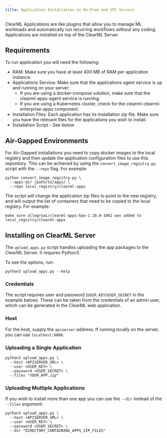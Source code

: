 ```yaml
---
title: Application Installation on On-Prem and VPC Servers
---
```


ClearML Applications are like plugins that allow you to manage ML workloads and automatically run recurring workflows 
without any coding. Applications are installed on top of the ClearML Server.

## Requirements
To run application you will need the following:
* RAM: Make sure you have at least 400 MB of RAM per application instance.
* Applications Service: Make sure that the applications agent service is up and running on your server:
  * If you are using a docker-compose solution, make sure that the clearml-apps-agent service is running.
  * If you are using a Kubernetes cluster, check for the clearml-clearml-enterprise-apps component.
* Installation Files: Each application has its installation zip file. Make sure you have the relevant files for the 
applications you wish to install.
* Installation Script - See below

## Air-Gapped Environments
For Air-Gapped installations you need to copy docker images to the local registry and then update the application 
configuration files to use this repository. This can be achieved by using the `convert_image_registry.py` script with 
the `--repo` flag. For example:

```
python convert_image_registry.py \
  --apps-dir /path/to/apps/ \
  --repo local_registry/clearml-apps
```

The script will change the application zip files to point to the new registry, and will output the list of containers 
that need to be copied to the local registry. For example:

```
make sure allegroai/clearml-apps:hpo-1.10.0-1062 was added to local_registry/clearml-apps
```

## Installing on ClearML Server
The `upload_apps.py` script handles uploading the app packages to the ClearML Server. It requires Python3.

To see the options, run: 

```commandline
python3 upload_apps.py --help
```

### Credentials
The script requires user and password (`USER_KEY`/`USER_SECRET` in the example below). These can be taken from 
the credentials of an admin user, which can be generated in the ClearML web application.

### Host
For the host, supply the `apiserver` address. If running locally on the server, you can use `localhost:8008`.

### Uploading a Single Application

```commandline
python3 upload_apps.py \
  --host <APISERVER_URL> \
  --user <USER_KEY> \
  --password <USER_SECRET> \
  --files "YOUR_APP.zip"
```

### Uploading Multiple Applications
If you wish to install more than one app you can use the `--dir` instead of the `--files` argument:

```commandline
python3 upload_apps.py \
  --host <APISERVER_URL> \
  --user <USER_KEY> \
  --password <USER_SECRET> \
  --dir "DIRECTORY_CONTAINING_APPS_ZIP_FILES"
```

